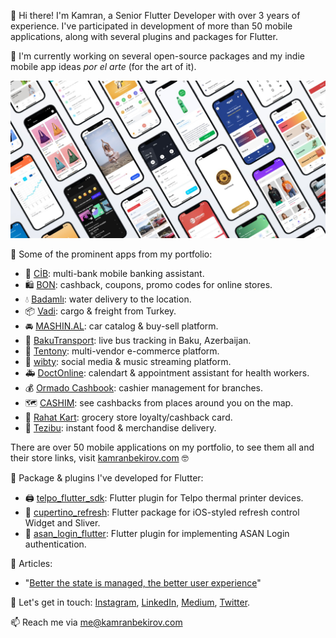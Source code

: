 👋 Hi there! I'm Kamran, a Senior Flutter Developer with over 3 years of experience. I've participated in development of more than 50 mobile applications, along with several plugins and packages for Flutter.

🌱 I'm currently working on several open-source packages and my indie mobile app ideas *por el arte* (for the art of it).

![Portfolio](https://raw.githubusercontent.com/kamranbekirovyz/kamranbekirovyz/main/kamran-portfolio.jpg)

🚀 Some of the prominent apps from my portfolio:
- 🏦 [CİB](https://cib.az): multi-bank mobile banking assistant.
- 🛍️ [BON](https://bon.az): cashback, coupons, promo codes for online stores.
- 💧 [Badamlı](https://badamli.az): water delivery to the location.
- 📦 [Vadi](https://vadi.az): cargo & freight from Turkey.
- 🚘 [MASHIN.AL](https://mashin.al): car catalog & buy-sell platform.
- 🚌 [BakuTransport](https://bakutransport.app): live bus tracking in Baku, Azerbaijan.
- 👕 [Tentony](https://tentony.com): multi-vendor e-commerce platform.
- 🎵 [wibty](https://wibty.com): social media & music streaming platform.
- 🚑 [DoctOnline](https://doctonline.az): calendart & appointment assistant for health workers.
- 💰 [Ormado Cashbook](https://ormado.de): cashier management for branches.
- 🗺️ [CASHIM](https://cashim.az): see cashbacks from places around you on the map.
- 🏪 [Rahat Kart](https://rahatmarket.az): grocery store loyalty/cashback card.
- 🚚 [Tezibu](https://tezibu.az): instant food & merchandise delivery.

There are over 50 mobile applications on my portfolio, to see them all and their store links, visit [kamranbekirov.com](https://kamranbekirov.com) 🤓


🔌 Package & plugins I've developed for Flutter:
- 🖨 [telpo_flutter_sdk](https://): Flutter plugin for Telpo thermal printer devices.
- 🔄 [cupertino_refresh](https://): Flutter package for iOS-styled refresh control Widget and Sliver.
- 🔑 [asan_login_flutter](https://): Flutter plugin for implementing ASAN Login authentication.

📝 Articles:
- "[Better the state is managed, the better user experience](https://medium.com/design-bootcamp/better-the-state-is-managed-the-better-users-experience-ded901259012)"

💬 Let's get in touch: [Instagram](https://instagram.com/kamranbekirovyz), [LinkedIn](https://linkedin.com/in/kamranbekirovyz), [Medium](https://medium.com/@kamranbekirovyz), [Twitter](https://twitter.com/kamranbekirovyz).

📫 Reach me via [me@kamranbekirov.com](mailto:me@kamranbekirov.com)
